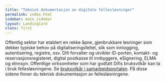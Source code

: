 ```yaml
---
title: "Teknisk dokumentasjon av digitale fellesløsninger"
permalink: index.html
sidebar: main_sidebar
layout: LandingCard
class: first
---
```


Offentlig sektor har etablert en rekke åpne, gjenbrukbare løsninger som dekker typiske behov på digitaliseringsfeltet, slik som innlogging, autentisering, registre, osv. Difi forvalter og utvikler ID-porten, kontakt- og reservasjonsregisteret, digital postkasse til innbyggere, eSignering, ELMA og eInnsyn. Offentlige virksomheter som har godtatt Difis bruksvilkår kan ta i bruk fellesløsningene. Se [bruksvilkår i samarbeidsportalen](https://samarbeid.difi.no/bruksvilkar/bruksvilkar-difis-felleslosninger). På disse sidene finner du teknisk dokumentasjon av fellesløsningene.



